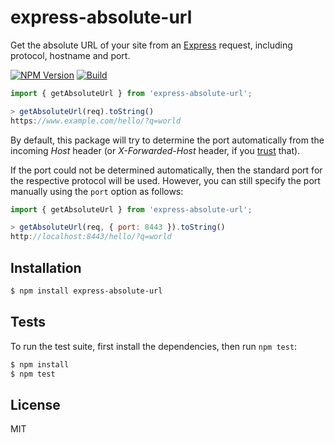 # express-absolute-url

Get the absolute URL of your site from an [Express](https://expressjs.com)
request, including protocol, hostname and port.

[![NPM Version][npm-image]][npm-url]
[![Build][github-actions-image]][github-actions-url]

```js
import { getAbsoluteUrl } from 'express-absolute-url';

> getAbsoluteUrl(req).toString()
https://www.example.com/hello/?q=world
```

By default, this package will try to determine the port automatically from
the incoming _Host_ header (or _X-Forwarded-Host_ header, if you
[trust](http://expressjs.com/en/guide/behind-proxies.html) that).

If the port could not be determined automatically, then the standard port for
the respective protocol will be used. However, you can still specify the port
manually using the `port` option as follows:

```js
import { getAbsoluteUrl } from 'express-absolute-url';

> getAbsoluteUrl(req, { port: 8443 }).toString()
http://localhost:8443/hello/?q=world
```

## Installation

```bash
$ npm install express-absolute-url
```

## Tests

To run the test suite, first install the dependencies, then run `npm test`:

```bash
$ npm install
$ npm test
```

## License

MIT

[npm-image]: https://img.shields.io/npm/v/express-absolute-url.svg
[npm-url]: https://npmjs.org/package/express-absolute-url
[github-actions-image]: https://github.com/mkai/express-absolute-url/workflows/Test/badge.svg?branch=master&event=push
[github-actions-url]: https://github.com/mkai/express-absolute-url/actions?query=branch%3Amaster+event%3Apush
